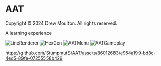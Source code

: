 # AAT
Copyright © 2024 Drew Moulton. All rights reserved.

A learning experience

![LineRenderer](https://github.com/StumpmutS/AAT/assets/86012683/0dc31ac5-8ac8-49f2-9a04-d6c2dc65e47b)
![HexGen](https://github.com/StumpmutS/AAT/assets/86012683/8b26a475-aade-468e-8b0e-647954a72bb5)
![AATMenu](https://github.com/StumpmutS/AAT/assets/86012683/d1df3ee1-a8f2-44b0-9b59-81dfdf05dbb8)
![AATGameplay](https://github.com/StumpmutS/AAT/assets/86012683/2f0b0863-8d9d-4957-a8bc-1d601bf10755)

https://github.com/StumpmutS/AAT/assets/86012683/e954a199-bd8c-4ed5-89fe-07255558b429

